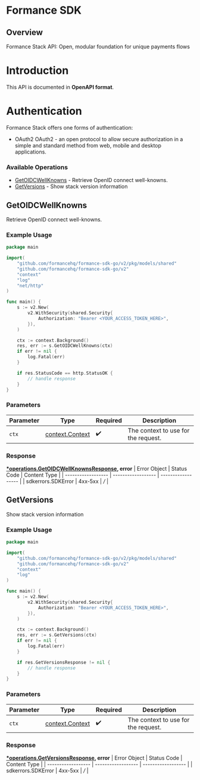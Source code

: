 # Formance SDK


## Overview

Formance Stack API: Open, modular foundation for unique payments flows

# Introduction
This API is documented in **OpenAPI format**.

# Authentication
Formance Stack offers one forms of authentication:
  - OAuth2
OAuth2 - an open protocol to allow secure authorization in a simple
and standard method from web, mobile and desktop applications.
<SecurityDefinitions />


### Available Operations

* [GetOIDCWellKnowns](#getoidcwellknowns) - Retrieve OpenID connect well-knowns.
* [GetVersions](#getversions) - Show stack version information

## GetOIDCWellKnowns

Retrieve OpenID connect well-knowns.

### Example Usage

```go
package main

import(
	"github.com/formancehq/formance-sdk-go/v2/pkg/models/shared"
	"github.com/formancehq/formance-sdk-go/v2"
	"context"
	"log"
	"net/http"
)

func main() {
    s := v2.New(
        v2.WithSecurity(shared.Security{
            Authorization: "Bearer <YOUR_ACCESS_TOKEN_HERE>",
        }),
    )

    ctx := context.Background()
    res, err := s.GetOIDCWellKnowns(ctx)
    if err != nil {
        log.Fatal(err)
    }

    if res.StatusCode == http.StatusOK {
        // handle response
    }
}
```

### Parameters

| Parameter                                             | Type                                                  | Required                                              | Description                                           |
| ----------------------------------------------------- | ----------------------------------------------------- | ----------------------------------------------------- | ----------------------------------------------------- |
| `ctx`                                                 | [context.Context](https://pkg.go.dev/context#Context) | :heavy_check_mark:                                    | The context to use for the request.                   |


### Response

**[*operations.GetOIDCWellKnownsResponse](../../pkg/models/operations/getoidcwellknownsresponse.md), error**
| Error Object       | Status Code        | Content Type       |
| ------------------ | ------------------ | ------------------ |
| sdkerrors.SDKError | 4xx-5xx            | */*                |

## GetVersions

Show stack version information

### Example Usage

```go
package main

import(
	"github.com/formancehq/formance-sdk-go/v2/pkg/models/shared"
	"github.com/formancehq/formance-sdk-go/v2"
	"context"
	"log"
)

func main() {
    s := v2.New(
        v2.WithSecurity(shared.Security{
            Authorization: "Bearer <YOUR_ACCESS_TOKEN_HERE>",
        }),
    )

    ctx := context.Background()
    res, err := s.GetVersions(ctx)
    if err != nil {
        log.Fatal(err)
    }

    if res.GetVersionsResponse != nil {
        // handle response
    }
}
```

### Parameters

| Parameter                                             | Type                                                  | Required                                              | Description                                           |
| ----------------------------------------------------- | ----------------------------------------------------- | ----------------------------------------------------- | ----------------------------------------------------- |
| `ctx`                                                 | [context.Context](https://pkg.go.dev/context#Context) | :heavy_check_mark:                                    | The context to use for the request.                   |


### Response

**[*operations.GetVersionsResponse](../../pkg/models/operations/getversionsresponse.md), error**
| Error Object       | Status Code        | Content Type       |
| ------------------ | ------------------ | ------------------ |
| sdkerrors.SDKError | 4xx-5xx            | */*                |

